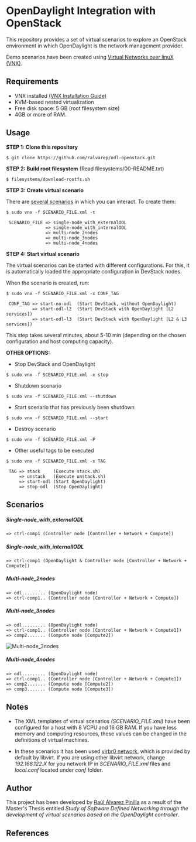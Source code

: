 # OpenDaylight Integration with OpenStack
This repository provides a set of virtual scenarios to explore an OpenStack environment in which OpenDaylight is the network management provider.

Demo scenarios have been created using [Virtual Networks over linuX (VNX)](http://www.dit.upm.es/~vnx/).


## Requirements

 - VNX installed [(VNX Installation Guide)](http://web.dit.upm.es/vnxwiki/index.php/Vnx-install)
 - KVM-based nested virtualization
 - Free disk space: 5 GB (root filesystem size)
 - 4GB or more of RAM.

## Usage

**STEP 1: Clone this repository**
~~~
$ git clone https://github.com/ralvarep/odl-openstack.git
~~~

**STEP 2: Build root filesystem** (Read filesystems/00-README.txt)
~~~
$ filesystems/download-rootfs.sh
~~~

**STEP 3: Create virtual scenario**

There are [several scenarios](https://github.com/ralvarep/odl-openstack#scenarios) in which you can interact. To create them:
~~~
$ sudo vnx -f SCENARIO_FILE.xml -t

 SCENARIO_FILE => single-node_with_externalODL
               => single-node_with_internalODL
               => multi-node_2nodes
               => multi-node_3nodes
               => multi-node_4nodes
~~~

**STEP 4: Start virtual scenario**

The virtual scenarios can be started with different configurations. For this, it is automatically loaded the appropriate configuration in DevStack nodes.

When the scenario is created, run:
~~~
$ sudo vnx -f SCENARIO_FILE.xml -x CONF_TAG

 CONF_TAG => start-no-odl  (Start DevStack, without OpenDaylight)
          => start-odl-l2  (Start DevStack with OpenDaylight [L2 services])
          => start-odl-l3  (Start DevStack with OpenDaylight [L2 & L3 services])
~~~
This step takes several minutes, about 5-10 min (depending on the chosen configuration and host computing capacity).

**OTHER OPTIONS:**

* Stop DevStack and OpenDaylight
~~~
$ sudo vnx -f SCENARIO_FILE.xml -x stop
~~~
* Shutdown scenario
~~~
$ sudo vnx -f SCENARIO_FILE.xml --shutdown
~~~
* Start scenario that has previously been shutdown
~~~
$ sudo vnx -f SCENARIO_FILE.xml --start
~~~
* Destroy scenario
~~~
$ sudo vnx -f SCENARIO_FILE.xml -P
~~~
* Other useful tags to be executed
~~~
$ sudo vnx -f SCENARIO_FILE.xml -x TAG

 TAG => stack     (Execute stack.sh)
     => unstack   (Execute unstack.sh)
     => start-odl (Start OpenDaylight)
     => stop-odl  (Stop OpenDaylight)
~~~

## Scenarios

##### Single-node_with_externalODL
~~~
=> ctrl-comp1 (Controller node [Controller + Network + Compute])
~~~

##### Single-node_with_internallODL
~~~
=> ctrl-comp1 (OpenDaylight & Controller node [Controller + Network + Compute])
~~~

##### Multi-node_2nodes
~~~
=> odl......... (OpenDaylight node)
=> ctrl-comp1.. (Controller node [Controller + Network + Compute])
~~~

##### Multi-node_3nodes
~~~
=> odl......... (OpenDaylight node)
=> ctrl-comp1.. (Controller node [Controller + Network + Compute1])
=> comp2....... (Compute node [Compute2])
~~~
![Multi-node_3nodes](https://raw.githubusercontent.com/ralvarep/odl-openstack/master/network_maps/multi-node_3nodes.jpg)

##### Multi-node_4nodes
~~~
=> odl......... (OpenDaylight node)
=> ctrl-comp1.. (Controller node [Controller + Network + Compute1])
=> comp2....... (Compute node [Compute2])
=> comp3....... (Compute node [Compute3])
~~~

## Notes

* The XML templates of virtual scenarios *(SCENARIO_FILE.xml)* have been configured for a host with 8 VCPU and 16 GB RAM. If you have less memory and computing resources, these values can be changed in the definitions of virtual machines.

* In these scenarios it has been used [virbr0 network](http://wiki.libvirt.org/page/VirtualNetworking), which is provided by default by libvirt. If you are using other libvirt network, change *192.168.122.X* for you network IP in *SCENARIO_FILE.xml* files and *local.conf* located under *conf* folder.


## Author

This project has been developed by [Raúl Álvarez Pinilla](http://github.com/ralvarep) as a result of the Master's Thesis entitled *Study of Software Defined Networking through the development of virtual scenarios based on the OpenDaylight controller*.


## References


